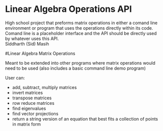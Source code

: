 # Linear Algebra Operations API
High school project that preforms matrix operations in either a comand line environment or program that uses the operations directly within its code.  
Comand line is a placeholder interface and the API should be directly used by whatever uses this API.  
Siddharth (Sid) Masih

#Linear Algebra Matrix Operations

Meant to be extended into other programs where matrix operations would need to be used (also includes a basic command line demo program)

User can: 

* add, subtract, multiply matrices
* invert matrices
* transpose matrices
* row reduce matrices
* find eigenvalues
* find vector projections
* return a string version of an equation that best fits a collection of points in matrix form
